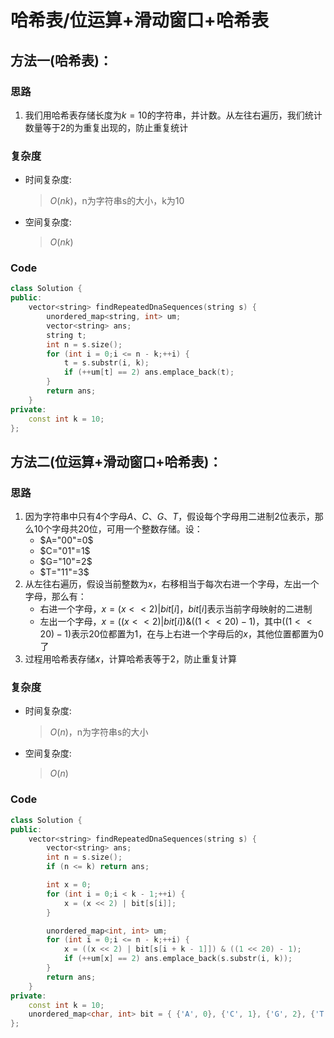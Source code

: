 # 哈希表/位运算+滑动窗口+哈希表
## 方法一(哈希表)：
### 思路
1. 我们用哈希表存储长度为$k=10$的字符串，并计数。从左往右遍历，我们统计数量等于$2$的为重复出现的，防止重复统计
### 复杂度
- 时间复杂度:
  > $O(nk)$，n为字符串s的大小，k为10
- 空间复杂度:
  > $O(nk)$

### Code
```C++ []
class Solution {
public:
    vector<string> findRepeatedDnaSequences(string s) {
        unordered_map<string, int> um;
        vector<string> ans;
        string t;
        int n = s.size();
        for (int i = 0;i <= n - k;++i) {
            t = s.substr(i, k);
            if (++um[t] == 2) ans.emplace_back(t);
        }
        return ans;
    }
private:
    const int k = 10;
};
```
## 方法二(位运算+滑动窗口+哈希表)：
### 思路
1. 因为字符串中只有$4$个字母$A、C、G、T$，假设每个字母用二进制$2$位表示，那么$10$个字母共$20$位，可用一个整数存储。设：
    - $A="00"=0$
    - $C="01"=1$
    - $G="10"=2$
    - $T="11"=3$
2. 从左往右遍历，假设当前整数为$x$，右移相当于每次右进一个字母，左出一个字母，那么有：
    - 右进一个字母，$x=(x<<2)|bit[i]$，$bit[i]$表示当前字母映射的二进制
    - 左出一个字母，$x=((x<<2)|bit[i])\&((1<<20)-1)$，其中$((1<<20)-1)$表示$20$位都置为$1$，在与上右进一个字母后的$x$，其他位置都置为$0$了
3. 过程用哈希表存储$x$，计算哈希表等于$2$，防止重复计算
### 复杂度
- 时间复杂度:
  > $O(n)$，n为字符串s的大小
- 空间复杂度:
  > $O(n)$

### Code
```C++ []
class Solution {
public:
    vector<string> findRepeatedDnaSequences(string s) {
        vector<string> ans;
        int n = s.size();
        if (n <= k) return ans;

        int x = 0;
        for (int i = 0;i < k - 1;++i) {
            x = (x << 2) | bit[s[i]];
        }

        unordered_map<int, int> um;
        for (int i = 0;i <= n - k;++i) {
            x = ((x << 2) | bit[s[i + k - 1]]) & ((1 << 20) - 1);
            if (++um[x] == 2) ans.emplace_back(s.substr(i, k));
        }
        return ans;
    }
private:
    const int k = 10;
    unordered_map<char, int> bit = { {'A', 0}, {'C', 1}, {'G', 2}, {'T', 3} };
};
```